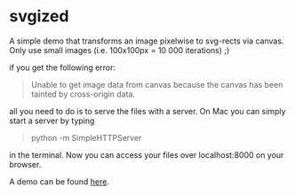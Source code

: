 svgized
=======

A simple demo that transforms an image pixelwise to svg-rects via canvas. Only use small images (i.e. 100x100px = 10 000 iterations) ;)

if you get the following error: 
> Unable to get image data from canvas because the canvas has been tainted by cross-origin data.

all you need to do is to serve the files with a server. On Mac you can simply start a server by typing 
> python -m SimpleHTTPServer

in the terminal. Now you can access your files over localhost:8000 on your browser.

A demo can be found [here](http://lundner.github.io/svgize/).